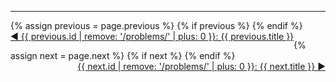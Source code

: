 <hr>
{% assign previous = page.previous %}
{% if previous %}
  <a href="{{ previous.permalink }}" style="float:left;">&#9668; {{ previous.id | remove: '/problems/' | plus: 0 }}: {{ previous.title }}</a>
{% endif %}

{% assign next = page.next %}
{% if next %}
  <a href="{{ next.permalink }}" style="float:right;">{{ next.id | remove: '/problems/' | plus: 0 }}: {{ next.title }} &#9658;</a>
{% endif %}
<br><br>